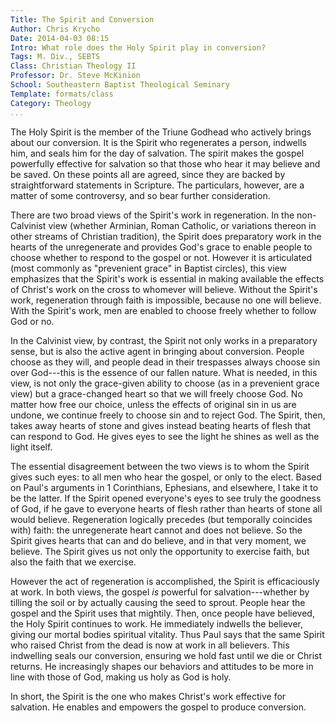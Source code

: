 ```yaml
---
Title: The Spirit and Conversion
Author: Chris Krycho
Date: 2014-04-03 08:15
Intro: What role does the Holy Spirit play in conversion?
Tags: M. Div., SEBTS
Class: Christian Theology II
Professor: Dr. Steve McKinion
School: Southeastern Baptist Theological Seminary
Template: formats/class
Category: Theology
...
```


The Holy Spirit is the member of the Triune Godhead who actively brings about
our conversion. It is the Spirit who regenerates a person, indwells him, and
seals him for the day of salvation. The spirit makes the gospel powerfully
effective for salvation so that those who hear it may believe and be saved. On
these points all are agreed, since they are backed by straightforward statements
in Scripture. The particulars, however, are a matter of some controversy, and so
bear further consideration.

There are two broad views of the Spirit's work in regeneration. In the non-
Calvinist view (whether Arminian, Roman Catholic, or variations thereon in other
streams of Christian tradition), the Spirit does preparatory work in the hearts
of the unregenerate and provides God's grace to enable people to choose whether
to respond to the gospel or not. However it is articulated (most commonly as
"prevenient grace" in Baptist circles), this view emphasizes that the Spirit's
work is essential in making available the effects of Christ's work on the cross
to whomever will believe. Without the Spirit's work, regeneration through faith
is impossible, because no one will believe. With the Spirit's work, men are
enabled to choose freely whether to follow God or no.

In the Calvinist view, by contrast, the Spirit not only works in a preparatory
sense, but is also the active agent in bringing about conversion. People choose
as they will, and people dead in their trespasses always choose sin over
God---this is the essence of our fallen nature. What is needed, in this view, is
not only the grace-given ability to choose (as in a prevenient grace view) but a
grace-changed heart so that we will freely choose God. No matter how free our
choice, unless the effects of original sin in us are undone, we continue freely
to choose sin and to reject God. The Spirit, then, takes away hearts of stone
and gives instead beating hearts of flesh that can respond to God. He gives eyes
to see the light he shines as well as the light itself.

The essential disagreement between the two views is to whom the Spirit gives
such eyes: to all men who hear the gospel, or only to the elect. Based on Paul's
arguments in 1 Corinthians, Ephesians, and elsewhere, I take it to be the
latter. If the Spirit opened everyone's eyes to see truly the goodness of God,
if he gave to everyone hearts of flesh rather than hearts of stone all would
believe. Regeneration logically precedes (but temporally coincides with) faith:
the unregenerate heart cannot and does not believe. So the Spirit gives hearts
that can and do believe, and in that very moment, we believe. The Spirit gives
us not only the opportunity to exercise faith, but also the faith that we
exercise.

However the act of regeneration is accomplished, the Spirit is efficaciously at
work. In both views, the gospel *is* powerful for salvation---whether by tilling
the soil or by actually causing the seed to sprout. People hear the gospel and
the Spirit uses that mightily. Then, once people have believed, the Holy Spirit
continues to work. He immediately indwells the believer, giving our mortal
bodies spiritual vitality. Thus Paul says that the same Spirit who raised Christ
from the dead is now at work in all believers. This indwelling seals our
conversion, ensuring we hold fast until we die or Christ returns. He
increasingly shapes our behaviors and attitudes to be more in line with those of
God, making us holy as God is holy.

In short, the Spirit is the one who makes Christ's work effective for salvation.
He enables and empowers the gospel to produce conversion.
